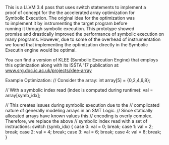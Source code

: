 This is a LLVM 3.4 pass that uses switch statements to implement a  
proof of concept for the the accelerated array optimization for  
Symbolic Execution. The original idea for the optimization was  
to implement it by instrumenting the target program before  
running it through symbolic execution. This prototype showed  
promise and drastically improved the performance of symbolic 
execution on many programs. However, due to some of the overhead
of instrumentation we found that implementing the optimization
directly in the Symbolic Executin engine would be optimal.

You can find a version of KLEE (Symbolic Execution Engine) that
employs this optimization along with its ISSTA '17 publication
at: www.srg.doc.ic.ac.uk/projects/klee-array

Example Optimization:
// Consider the array: 
int array[5] = {0,2,4,6,8};

// With a symbolic index read (index is computed during runtime):
val = array[symb_idx];

// This creates issues during symbolic execution due to the 
// complicated nature of generally modeling arrays in an SMT Logic.
// Since statically allocated arrays have known values this 
// encoding is overly complex. Therefore, we replace the above 
// symbolic index read with a set of instructions:
switch (symb_idx)
{
	case 0:
		val = 0;
		break;
	case 1:
		val = 2;
		break;
	case 2:
		val = 4;
		break;
	case 3:
		val = 6;
		break;
	case 4:
		val = 8;
		break;
}
